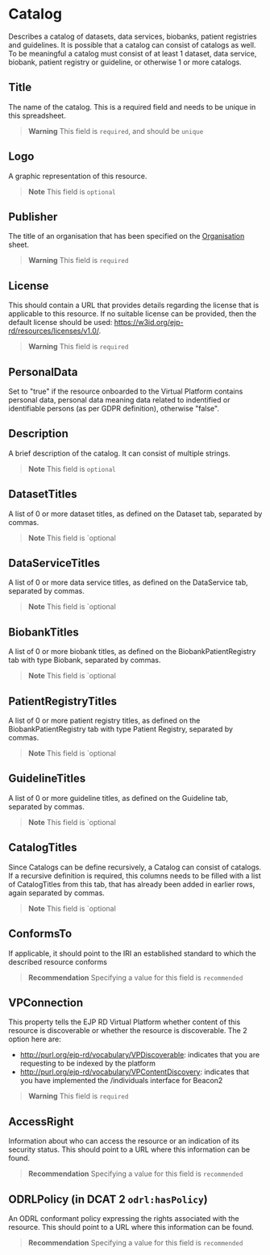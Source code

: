 # Catalog
Describes a catalog of datasets, data services, biobanks, patient registries and guidelines. It is possible that a 
catalog can consist of catalogs as well. To be meaningful a catalog must consist of at least 1 dataset, data service,
biobank, patient registry or guideline, or otherwise 1 or more catalogs. 

## Title
The name of the catalog. This is a required field and needs to be unique in this spreadsheet.

> **Warning** This field is `required`, and should be `unique`

## Logo
A graphic representation of this resource.
> **Note** This field is `optional`

## Publisher
The title of an organisation that has been specified on the [Organisation](Organisation.md) sheet.
> **Warning** This field is `required`

## License
This should contain a URL that provides details regarding the license that is applicable to this resource.
If no suitable license can be provided, then the default license should be used:
https://w3id.org/ejp-rd/resources/licenses/v1.0/.

> **Warning** This field is `required`

## PersonalData
Set to "true" if the resource onboarded to the Virtual Platform contains personal data, personal data
meaning data related to indentified or identifiable persons (as per GDPR definition), otherwise "false".

## Description
A brief description of the catalog. It can consist of multiple strings.

> **Note** This field is `optional`

## DatasetTitles
A list of 0 or more dataset titles, as defined on the Dataset tab, separated by commas.

> **Note** This field is `optional

## DataServiceTitles
A list of 0 or more data service titles, as defined on the DataService tab, separated by commas.

> **Note** This field is `optional

## BiobankTitles
A list of 0 or more biobank titles, as defined on the BiobankPatientRegistry tab with type Biobank, separated by commas.

> **Note** This field is `optional

## PatientRegistryTitles
A list of 0 or more patient registry titles, as defined on the BiobankPatientRegistry tab with type Patient Registry, 
separated by commas.

> **Note** This field is `optional

## GuidelineTitles
A list of 0 or more guideline titles, as defined on the Guideline tab, separated by commas.

> **Note** This field is `optional

## CatalogTitles
Since Catalogs can be define recursively, a Catalog can consist of catalogs. If a recursive definition is required, 
this columns needs to be filled with a list of CatalogTitles from this tab, that has already been added in earlier rows,
again separated by commas.

> **Note** This field is `optional

## ConformsTo
If applicable, it should point to the IRI an established standard to which the described resource conforms
> **Recommendation** Specifying a value for this field is `recommended`

## VPConnection
This property tells the EJP RD Virtual Platform whether content of this resource is discoverable or whether
the resource is discoverable. The 2 option here are:

- http://purl.org/ejp-rd/vocabulary/VPDiscoverable: indicates that you are requesting to be indexed by the platform
- http://purl.org/ejp-rd/vocabulary/VPContentDiscovery: indicates that you have implemented the /individuals interface for Beacon2
> **Warning** This field is `required`

## AccessRight
Information about who can access the resource or an indication of its security status. This should
point to a URL where this information can be found.

> **Recommendation** Specifying a value for this field is `recommended`

## ODRLPolicy (in DCAT 2 `odrl:hasPolicy`)
An ODRL conformant policy expressing the rights associated with the resource. This should point to
a URL where this information can be found.

> **Recommendation** Specifying a value for this field is `recommended`

